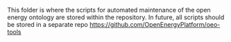 This folder is where the scripts for automated maintenance of the open energy ontology are stored within the repository. 
In future, all scripts should be stored in a separate repo https://github.com/OpenEnergyPlatform/oeo-tools
